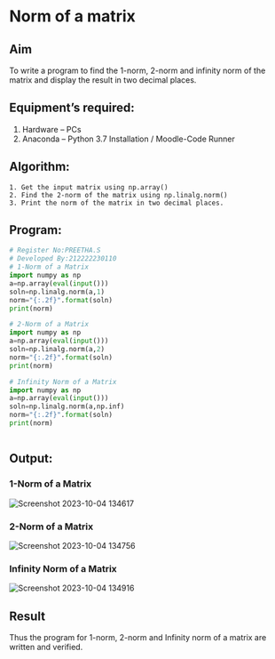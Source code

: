 # Norm of a matrix
## Aim
To write a program to find the 1-norm, 2-norm and infinity norm of the matrix and display the result in two decimal places.
## Equipment’s required:
1.	Hardware – PCs
2.	Anaconda – Python 3.7 Installation / Moodle-Code Runner
## Algorithm:
	1. Get the input matrix using np.array()   
    2. Find the 2-norm of the matrix using np.linalg.norm()
	3. Print the norm of the matrix in two decimal places.
## Program:
```Python
# Register No:PREETHA.S
# Developed By:212222230110
# 1-Norm of a Matrix
import numpy as np
a=np.array(eval(input()))
soln=np.linalg.norm(a,1)
norm="{:.2f}".format(soln)
print(norm)

# 2-Norm of a Matrix
import numpy as np
a=np.array(eval(input()))
soln=np.linalg.norm(a,2)
norm="{:.2f}".format(soln)
print(norm)

# Infinity Norm of a Matrix
import numpy as np
a=np.array(eval(input()))
soln=np.linalg.norm(a,np.inf)
norm="{:.2f}".format(soln)
print(norm)



```
## Output:
### 1-Norm of a Matrix

![Screenshot 2023-10-04 134617](https://github.com/Preetha-Senthamilan/Norm-of-a-matrix/assets/119390282/0c57bad9-fe41-46a8-9166-b2f4cfbeb745)


### 2-Norm of a Matrix

![Screenshot 2023-10-04 134756](https://github.com/Preetha-Senthamilan/Norm-of-a-matrix/assets/119390282/22619f50-79f2-4b04-ba5d-d11f4a487e08)


### Infinity Norm of a Matrix

![Screenshot 2023-10-04 134916](https://github.com/Preetha-Senthamilan/Norm-of-a-matrix/assets/119390282/97b1a365-d939-4c15-aa17-7bb56a129ee7)


## Result
Thus the program for 1-norm, 2-norm and Infinity norm of a matrix are written and verified.
